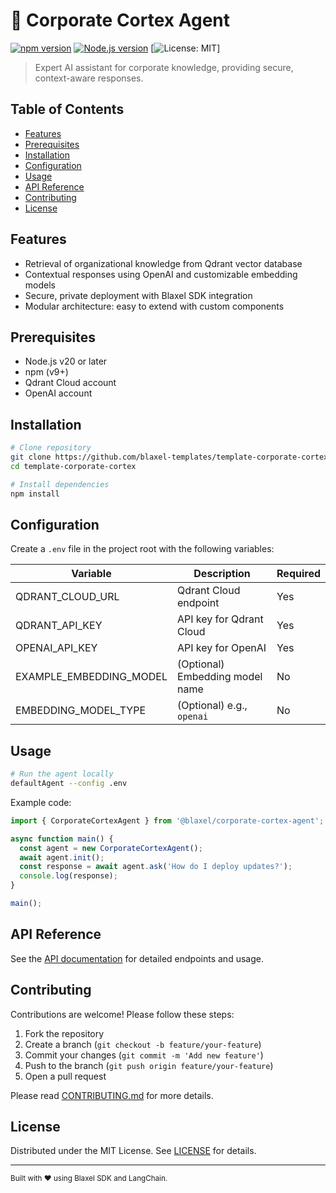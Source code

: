 # 🧠 Corporate Cortex Agent

[![npm version](https://img.shields.io/npm/v/@blaxel/corporate-cortex-agent)](https://www.npmjs.com/package/@blaxel/corporate-cortex-agent) [![Node.js version](https://img.shields.io/node/v/20?logo=node.js)](https://nodejs.org/) [![License: MIT](https://img.shields.io/badge/License-MIT-blue.svg)]

> Expert AI assistant for corporate knowledge, providing secure, context-aware responses.

## Table of Contents

- [Features](#features)
- [Prerequisites](#prerequisites)
- [Installation](#installation)
- [Configuration](#configuration)
- [Usage](#usage)
- [API Reference](#api-reference)
- [Contributing](#contributing)
- [License](#license)

## Features

- Retrieval of organizational knowledge from Qdrant vector database
- Contextual responses using OpenAI and customizable embedding models
- Secure, private deployment with Blaxel SDK integration
- Modular architecture: easy to extend with custom components

## Prerequisites

- Node.js v20 or later
- npm (v9+)
- Qdrant Cloud account
- OpenAI account

## Installation

```bash
# Clone repository
git clone https://github.com/blaxel-templates/template-corporate-cortex.git
cd template-corporate-cortex

# Install dependencies
npm install
```

## Configuration

Create a `.env` file in the project root with the following variables:

| Variable                 | Description                                  | Required |
|--------------------------|----------------------------------------------|----------|
| QDRANT_CLOUD_URL         | Qdrant Cloud endpoint                        | Yes      |
| QDRANT_API_KEY           | API key for Qdrant Cloud                     | Yes      |
| OPENAI_API_KEY           | API key for OpenAI                           | Yes      |
| EXAMPLE_EMBEDDING_MODEL  | (Optional) Embedding model name              | No       |
| EMBEDDING_MODEL_TYPE     | (Optional) e.g., `openai`                    | No       |

## Usage

```bash
# Run the agent locally
defaultAgent --config .env
```

Example code:

```js
import { CorporateCortexAgent } from '@blaxel/corporate-cortex-agent';

async function main() {
  const agent = new CorporateCortexAgent();
  await agent.init();
  const response = await agent.ask('How do I deploy updates?');
  console.log(response);
}

main();
```

## API Reference

See the [API documentation](docs/API.md) for detailed endpoints and usage.

## Contributing

Contributions are welcome! Please follow these steps:

1. Fork the repository
2. Create a branch (`git checkout -b feature/your-feature`)
3. Commit your changes (`git commit -m 'Add new feature'`)
4. Push to the branch (`git push origin feature/your-feature`)
5. Open a pull request

Please read [CONTRIBUTING.md](CONTRIBUTING.md) for more details.

## License

Distributed under the MIT License. See [LICENSE](LICENSE) for details.

---

<small>Built with ❤️ using Blaxel SDK and LangChain.</small>
